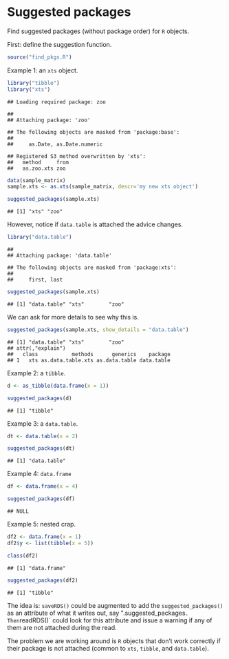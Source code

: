 Suggested packages
================

Find suggested packages (without package order) for `R` objects.

First: define the suggestion function.

``` r
source("find_pkgs.R")
```

Example 1: an `xts` object.

``` r
library("tibble")
library("xts")
```

    ## Loading required package: zoo

    ## 
    ## Attaching package: 'zoo'

    ## The following objects are masked from 'package:base':
    ## 
    ##     as.Date, as.Date.numeric

    ## Registered S3 method overwritten by 'xts':
    ##   method     from
    ##   as.zoo.xts zoo

``` r
data(sample_matrix)
sample.xts <- as.xts(sample_matrix, descr='my new xts object')

suggested_packages(sample.xts)
```

    ## [1] "xts" "zoo"

However, notice if `data.table` is attached the advice changes.

``` r
library("data.table")
```

    ## 
    ## Attaching package: 'data.table'

    ## The following objects are masked from 'package:xts':
    ## 
    ##     first, last

``` r
suggested_packages(sample.xts)
```

    ## [1] "data.table" "xts"        "zoo"

We can ask for more details to see why this is.

``` r
suggested_packages(sample.xts, show_details = "data.table")
```

    ## [1] "data.table" "xts"        "zoo"       
    ## attr(,"explain")
    ##   class           methods      generics    package
    ## 1   xts as.data.table.xts as.data.table data.table

Example 2: a `tibble`.

``` r
d <- as_tibble(data.frame(x = 1))

suggested_packages(d)
```

    ## [1] "tibble"

Example 3: a `data.table`.

``` r
dt <- data.table(x = 2)

suggested_packages(dt)
```

    ## [1] "data.table"

Example 4: `data.frame`

``` r
df <- data.frame(x = 4)

suggested_packages(df)
```

    ## NULL

Example 5: nested crap.

``` r
df2 <- data.frame(x = 1)
df2$y <- list(tibble(x = 5))

class(df2)
```

    ## [1] "data.frame"

``` r
suggested_packages(df2)
```

    ## [1] "tibble"

The idea is: `saveRDS()` could be augmented to add the
`suggested_packages()` as an attribute of what it writes out, say
".suggested\_packages`. Then`readRDS()\` could look for this attribute
and issue a warning if any of them are not attached during the read.

The problem we are working around is `R` objects that don’t work
correctly if their package is not attached (common to `xts`, `tibble`,
and `data.table`).
